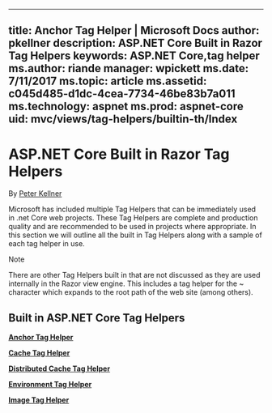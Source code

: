 
---
title: Anchor Tag Helper | Microsoft Docs
author: pkellner
description: ASP.NET Core Built in Razor Tag Helpers
keywords: ASP.NET Core,tag helper
ms.author: riande
manager: wpickett
ms.date: 7/11/2017
ms.topic: article
ms.assetid: c045d485-d1dc-4cea-7734-46be83b7a011
ms.technology: aspnet
ms.prod: aspnet-core
uid: mvc/views/tag-helpers/builtin-th/Index
---

# ASP.NET Core Built in Razor Tag Helpers

By [Peter Kellner](http://peterkellner.net) 

Microsoft has included multiple Tag Helpers that can be immediately used in .net Core web projects.  These Tag Helpers are complete and production quality and are recommended to be used in projects where appropriate.  In this section we will outline all the built in Tag Helpers along with a sample of each tag helper in use.

> [!NOTE]
> There are other Tag Helpers built in that are not discussed as they are used internally in the Razor view engine.  This includes a tag helper for the ~ character which expands to the root path of the web site (among others).

## Built in ASP.NET Core Tag Helpers

**[Anchor Tag Helper](AnchorTagHelper.md)**

**[Cache Tag Helper](CacheTagHelper.md)**

**[Distributed Cache Tag Helper](DistributedCacheTagHelper.md)**

**[Environment Tag Helper](EnvironmentTagHelper.md)**

[comment]: **[FormActionTagHelper](builtin-th/FormActionTagHelper.md)**

[comment]: **[FormTagTagHelper](builtin-th/FormTagHelper.md)**

**[Image Tag Helper](ImageTagHelper.md)**

[comment]: **[InputTagHelper](builtin-th/InputTagHelper.md)**

[comment]: **[LabelTagHelper](builtin-th/LabelTagHelper.md)**

[comment]: **[LinkTagHelper](builtin-th/LinkTagHelper.md)**

[comment]: **[OptionTagHelper](builtin-th/OptionTagHelper.md)**

[comment]: **[ScriptTagHelper](builtin-th/ScriptTagTagHelper.md)**

[comment]: **[SelectTagHelper](builtin-th/SelectTagTagHelper.md)**

[comment]: **[TextAreaTagHelper](builtin-th/TextAreaTagHelper.md)**

[comment]: **[ValidationMessageTagHelper](builtin-th/ValidationMessageTagHelper.md)**

[comment]: **[ValidationSummaryTagHelper](builtin-th/ValidationSummaryTagHelper.md)**  
  
  
<!--

## Additional Resources

REQUIRED These must be xref links, not relative, that is ../../
* [Client-Side Development](../../../client-side/index.md)

* [Tag Helpers](../../../mvc/views/tag-helpers/index.md)
-->
